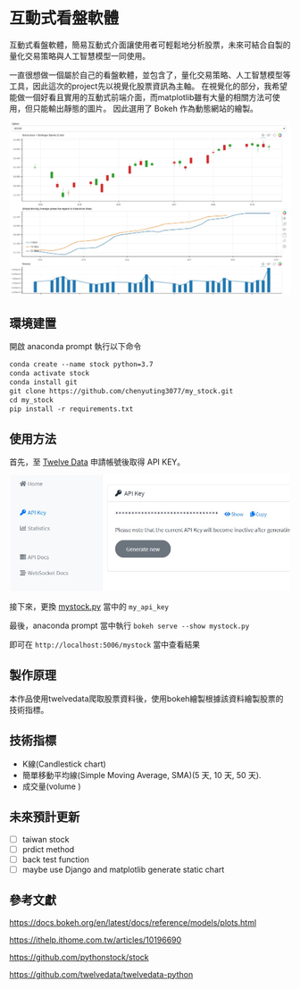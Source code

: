 # 互動式看盤軟體

  互動式看盤軟體，簡易互動式介面讓使用者可輕鬆地分析股票，未來可結合自製的量化交易策略與人工智慧模型一同使用。
  
  一直很想做一個屬於自己的看盤軟體，並包含了，量化交易策略、人工智慧模型等工具，因此這次的project先以視覺化股票資訊為主軸。
  在視覺化的部分，我希望能做一個好看且實用的互動式前端介面，而matplotlib雖有大量的相關方法可使用，但只能輸出靜態的圖片。
  因此選用了 Bokeh 作為動態網站的繪製。
  
  <p align="center">
    <img width=800 src="img/demo.jpg" alt="demo">
  </p>

## 環境建置
  
  開啟 anaconda prompt 執行以下命令
    
    conda create --name stock python=3.7
    conda activate stock
    conda install git
    git clone https://github.com/chenyuting3077/my_stock.git
    cd my_stock
    pip install -r requirements.txt
    
    
## 使用方法
  
  首先，至 [Twelve Data](https://twelvedata.com) 申請帳號後取得 API KEY。
  
  <p align="center">
    <img width=500 src="img/api_request.jpg" alt="demo">
  </p>
  
  接下來，更換 [mystock.py](mystock.py) 當中的 `my_api_key`
  
  最後，anaconda prompt 當中執行 `bokeh serve --show mystock.py`
  
  即可在 `http://localhost:5006/mystock` 當中查看結果
  
## 製作原理

  本作品使用twelvedata爬取股票資料後，使用bokeh繪製根據該資料繪製股票的技術指標。
  

## 技術指標

* K線(Candlestick chart)
* 簡單移動平均線(Simple Moving Average, SMA)(5 天, 10 天, 50 天).
* 成交量(volume )

## 未來預計更新

- [ ] taiwan stock
- [ ] prdict method
- [ ] back test function
- [ ] maybe use Django and matplotlib generate static chart

## 參考文獻

  https://docs.bokeh.org/en/latest/docs/reference/models/plots.html

  https://ithelp.ithome.com.tw/articles/10196690

  https://github.com/pythonstock/stock

  https://github.com/twelvedata/twelvedata-python
